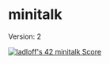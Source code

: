 # minitalk
Version: 2

[![ladloff's 42 minitalk Score](https://badge42.vercel.app/api/v2/cleopgpe600060fmkk9ruhmk8/project/3057017)](https://github.com/JaeSeoKim/badge42)
